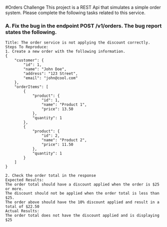 #Orders Challenge
This project is a REST Api that simulates a simple order system. Please complete the following tasks related to this service.

### A. Fix the bug in the endpoint POST /v1/orders. The bug report states the following.
```
Title: The order service is not applying the discount correctly.
Steps To Reproduce:
1. Create a new order with the following information.
{
    "customer": {
        "id": 1,
        "name": "John Doe",
        "address": "123 Street",
        "email": "john@cool.com"
    },
    "orderItems": [
        {
            "product": {
                "id": 1,
                "name": "Product 1",
                "price": 13.50
            },
            "quantity": 1
        },
        {
            "product": {
                "id": 2,
                "name": "Product 2",
                "price": 11.50
            },
            "quantity": 1
        }
    ]
}

2. Check the order total in the response
Expected Results:
The order total should have a discount applied when the order is $25 or more. 
The discount should not be applied when the order total is less than $25. 
The order above should have the 10% discount applied and result in a total of $22.50
Actual Results:
The order total does not have the discount applied and is displaying $25
